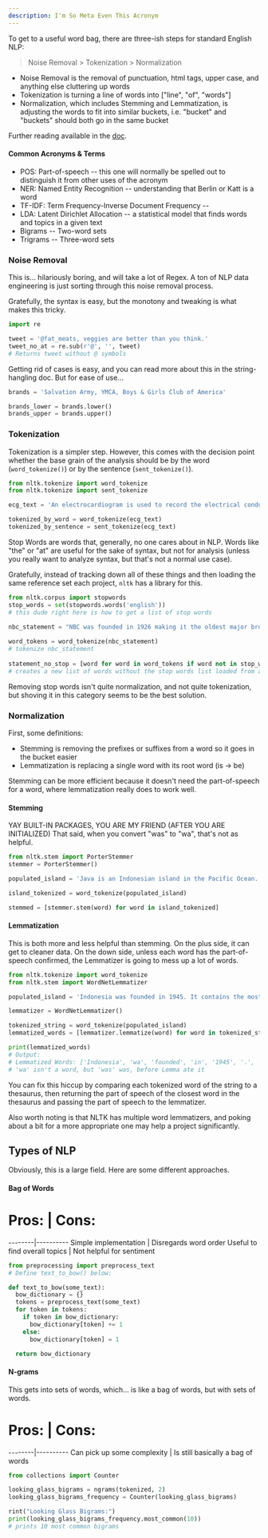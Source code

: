 ```yaml
---
description: I'm So Meta Even This Acronym
---
```


To get to a useful word bag, there are three-ish steps for standard English NLP:

> Noise Removal > Tokenization > Normalization

* Noise Removal is the removal of punctuation, html tags, upper case, and anything else cluttering up words
* Tokenization is turning a line of words into ["line", "of", "words"]
* Normalization, which includes Stemming and Lemmatization, is adjusting the words to fit into similar buckets, i.e. "bucket" and "buckets" should both go in the same bucket

Further reading available in the [doc](https://www.nltk.org/book/ch03.html).


#### Common Acronyms & Terms

- POS: Part-of-speech -- this one will normally be spelled out to distinguish it from other uses of the acronym
- NER: Named Entity Recognition -- understanding that Berlin or Katt is a word
- TF-IDF: Term Frequency-Inverse Document Frequency -- 
- LDA: Latent Dirichlet Allocation -- a statistical model that finds words and topics in a given text
- Bigrams -- Two-word sets
- Trigrams -- Three-word sets


### Noise Removal

This is... hilariously boring, and will take a lot of Regex.  A ton of NLP data engineering is just sorting through this noise removal process.

Gratefully, the syntax is easy, but the monotony and tweaking is what makes this tricky.

```python
import re 

tweet = '@fat_meats, veggies are better than you think.'
tweet_no_at = re.sub(r'@', '', tweet)
# Returns tweet without @ symbols
```

Getting rid of cases is easy, and you can read more about this in the string-hangling doc.  But for ease of use...

```python
brands = 'Salvation Army, YMCA, Boys & Girls Club of America'

brands_lower = brands.lower()
brands_upper = brands.upper()
```



### Tokenization

Tokenization is a simpler step.  However, this comes with the decision point whether the base grain of the analysis should be by the word (`word_tokenize()`) or by the sentence (`sent_tokenize()`).

```python
from nltk.tokenize import word_tokenize
from nltk.tokenize import sent_tokenize

ecg_text = 'An electrocardiogram is used to record the electrical conduction through a person\'s heart. The readings can be used to diagnose cardiac arrhythmias.'

tokenized_by_word = word_tokenize(ecg_text)
tokenized_by_sentence = sent_tokenize(ecg_text)
```

Stop Words are words that, generally, no one cares about in NLP.  Words like "the" or "at" are useful for the sake of syntax, but not for analysis (unless you really want to analyze syntax, but that's not a normal use case).

Gratefully, instead of tracking down all of these things and then loading the same reference set each project, `nltk` has a library for this.

```python
from nltk.corpus import stopwords 
stop_words = set(stopwords.words('english')) 
# this dude right here is how to get a list of stop words

nbc_statement = "NBC was founded in 1926 making it the oldest major broadcast network in the USA"
 
word_tokens = word_tokenize(nbc_statement) 
# tokenize nbc_statement
 
statement_no_stop = [word for word in word_tokens if word not in stop_words]
# creates a new list of words without the stop words list loaded from above
```

Removing stop words isn't quite normalization, and not quite tokenization, but shoving it in this category seems to be the best solution.


### Normalization

First, some definitions:

* Stemming is removing the prefixes or suffixes from a word so it goes in the bucket easier
* Lemmatization is replacing a single word with its root word (is -> be)

Stemming can be more efficient because it doesn't need the part-of-speech for a word, where lemmatization really does to work well.


#### Stemming

YAY BUILT-IN PACKAGES, YOU ARE MY FRIEND (AFTER YOU ARE INITIALIZED)
That said, when you convert "was" to "wa", that's not as helpful.

```python
from nltk.stem import PorterStemmer
stemmer = PorterStemmer()

populated_island = 'Java is an Indonesian island in the Pacific Ocean. It is the most populated island in the world, with over 140 million people.'

island_tokenized = word_tokenize(populated_island)

stemmed = [stemmer.stem(word) for word in island_tokenized]
```


#### Lemmatization

This is both more and less helpful than stemming.  On the plus side, it can get to cleaner data.  On the down side, unless each word has the part-of-speech confirmed, the Lemmatizer is going to mess up a lot of words.

```python
from nltk.tokenize import word_tokenize
from nltk.stem import WordNetLemmatizer

populated_island = 'Indonesia was founded in 1945. It contains the most populated island in the world, Java, with over 140 million people.'

lemmatizer = WordNetLemmatizer()

tokenized_string = word_tokenize(populated_island)
lemmatized_words = [lemmatizer.lemmatize(word) for word in tokenized_string]

print(lemmatized_words)
# Output:
# Lemmatized Words: ['Indonesia', 'wa', 'founded', 'in', '1945', '.', 'It', 'contains', 'the', 'most', 'populated', 'island', 'in', 'the', 'world', ',', 'Java', ',', 'with', 'over', '140', 'million', 'people', '.']
# 'wa' isn't a word, but 'was' was, before Lemma ate it
```

You can fix this hiccup by comparing each tokenized word of the string to a thesaurus, then returning the part of speech of the closest word in the thesaurus and passing the part of speech to the lemmatizer.  

Also worth noting is that NLTK has multiple word lemmatizers, and poking about a bit for a more appropriate one may help a project significantly.


## Types of NLP

Obviously, this is a large field.  Here are some different approaches.


#### Bag of Words

# Pros: | Cons:
--------|----------
Simple implementation | Disregards word order
Useful to find overall topics | Not helpful for sentiment

```python
from preprocessing import preprocess_text
# Define text_to_bow() below:

def text_to_bow(some_text):
  bow_dictionary = {}
  tokens = preprocess_text(some_text)
  for token in tokens:
    if token in bow_dictionary:
      bow_dictionary[token] += 1
    else:
      bow_dictionary[token] = 1

  return bow_dictionary
 ```


#### N-grams

This gets into sets of words, which... is like a bag of words, but with sets of words.  


# Pros: | Cons:
--------|----------
Can pick up some complexity | Is still basically a bag of words


```python
from collections import Counter

looking_glass_bigrams = ngrams(tokenized, 2)
looking_glass_bigrams_frequency = Counter(looking_glass_bigrams)

rint("Looking Glass Bigrams:")
print(looking_glass_bigrams_frequency.most_common(10))
# prints 10 most common bigrams

```









